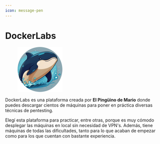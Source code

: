 ```yaml
---
icon: message-pen
---
```


# DockerLabs

<div align="left" data-full-width="false"><figure><img src="../../.gitbook/assets/image.png" alt="" width="144"><figcaption></figcaption></figure></div>

DockerLabs es una plataforma creada por **El Pingüino de Mario** donde puedes descargar cientos de máquinas para poner en práctica diversas técnicas de pentesting.

Elegí esta plataforma para practicar, entre otras, porque es muy cómodo desplegar las máquinas en local sin necesidad de VPN's. Además, tiene máquinas de todas las dificultades, tanto para lo que acaban de empezar como para los que cuentan con bastante experiencia.
